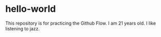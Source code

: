 # hello-world
This repository is for practicing the Github Flow.
I am 21 years old. I like listening to jazz.
